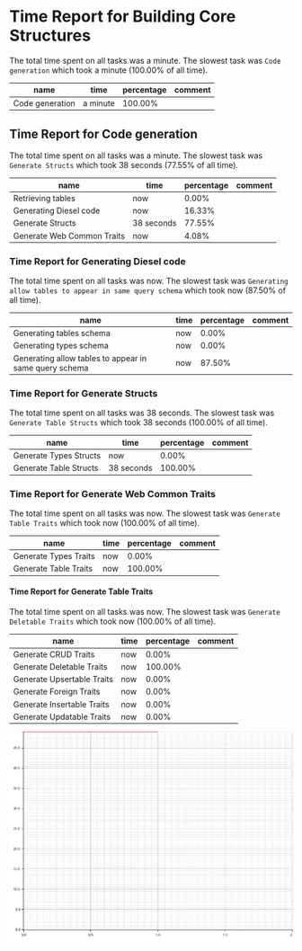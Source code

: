 # Time Report for Building Core Structures

The total time spent on all tasks was a minute.
The slowest task was `Code generation` which took a minute (100.00% of all time).

| name            | time     | percentage | comment |
|-----------------|----------|------------|---------|
| Code generation | a minute | 100.00%    |         |

## Time Report for Code generation

The total time spent on all tasks was a minute.
The slowest task was `Generate Structs` which took 38 seconds (77.55% of all time).

| name                       | time       | percentage | comment |
|----------------------------|------------|------------|---------|
| Retrieving tables          | now        | 0.00%      |         |
| Generating Diesel code     | now        | 16.33%     |         |
| Generate Structs           | 38 seconds | 77.55%     |         |
| Generate Web Common Traits | now        | 4.08%      |         |

### Time Report for Generating Diesel code

The total time spent on all tasks was now.
The slowest task was `Generating allow tables to appear in same query schema` which took now (87.50% of all time).

| name                                                   | time | percentage | comment |
|--------------------------------------------------------|------|------------|---------|
| Generating tables schema                               | now  | 0.00%      |         |
| Generating types schema                                | now  | 0.00%      |         |
| Generating allow tables to appear in same query schema | now  | 87.50%     |         |

### Time Report for Generate Structs

The total time spent on all tasks was 38 seconds.
The slowest task was `Generate Table Structs` which took 38 seconds (100.00% of all time).

| name                   | time       | percentage | comment |
|------------------------|------------|------------|---------|
| Generate Types Structs | now        | 0.00%      |         |
| Generate Table Structs | 38 seconds | 100.00%    |         |

### Time Report for Generate Web Common Traits

The total time spent on all tasks was now.
The slowest task was `Generate Table Traits` which took now (100.00% of all time).

| name                  | time | percentage | comment |
|-----------------------|------|------------|---------|
| Generate Types Traits | now  | 0.00%      |         |
| Generate Table Traits | now  | 100.00%    |         |

#### Time Report for Generate Table Traits

The total time spent on all tasks was now.
The slowest task was `Generate Deletable Traits` which took now (100.00% of all time).

| name                       | time | percentage | comment |
|----------------------------|------|------------|---------|
| Generate CRUD Traits       | now  | 0.00%      |         |
| Generate Deletable Traits  | now  | 100.00%    |         |
| Generate Upsertable Traits | now  | 0.00%      |         |
| Generate Foreign Traits    | now  | 0.00%      |         |
| Generate Insertable Traits | now  | 0.00%      |         |
| Generate Updatable Traits  | now  | 0.00%      |         |

![Plot](time_requirements_report.png)
